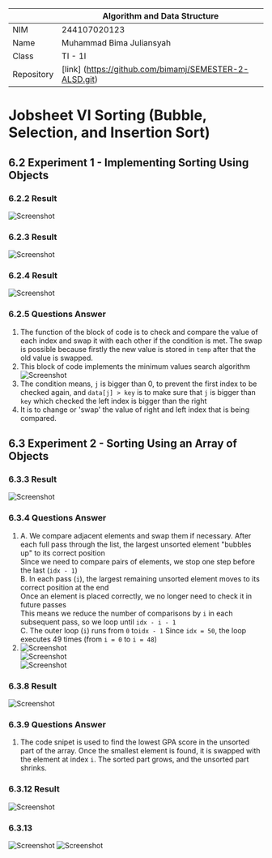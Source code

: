 |  | Algorithm and Data Structure |
|--|--|
| NIM | 244107020123 |
| Name |Muhammad Bima Juliansyah|
| Class | TI - 1I |
| Repository | [link] (https://github.com/bimamj/SEMESTER-2-ALSD.git) |

# Jobsheet VI Sorting (Bubble, Selection, and Insertion Sort)

## 6.2 Experiment 1 - Implementing Sorting Using Objects

### 6.2.2 Result
![Screenshot](img/image1.png)

### 6.2.3 Result
![Screenshot](img/image2.png)

### 6.2.4 Result
![Screenshot](img/image3.png)

### 6.2.5 Questions Answer
1. The function of the block of code is to check and compare the value of each index and swap it with each other if the condition is met. The swap is possible because firstly the new value is stored in `temp` after that the old value is swapped.
2. This block of code implements the minimum values search algorithm ![Screenshot](img/image4.png)
3. The condition means, `j` is bigger than 0, to prevent the first index to be checked again, and `data[j] > key` is to make sure that `j` is bigger than `key` which checked the left index is bigger than the right
4. It is to change or 'swap' the value of right and left index that is being compared.

## 6.3 Experiment 2 - Sorting Using an Array of Objects
### 6.3.3 Result
![Screenshot](img/image4.png)

### 6.3.4 Questions Answer
1. A. We compare adjacent elements and swap them if necessary. After each full pass through the list, the largest unsorted element "bubbles up" to its correct position  
Since we need to compare pairs of elements, we stop one step before the last (`idx - 1`)  
B. In each pass (`i`), the largest remaining unsorted element moves to its correct position at the end  
Once an element is placed correctly, we no longer need to check it in future passes  
This means we reduce the number of comparisons by `i` in each subsequent pass, so we loop until `idx - i - 1`  
C. The outer loop (`i`) runs from `0` to` idx - 1 ` 
Since `idx = 50`, the loop executes 49 times (from `i = 0` to `i = 48`)
2. ![Screenshot](img/image5.png)  
![Screenshot](img/image6.png)  
![Screenshot](img/image7.png)

### 6.3.8 Result
![Screenshot](img/image8.png)

### 6.3.9 Questions Answer
1. The code snipet is used to find the lowest GPA score in the unsorted part of the array. Once the smallest element is found, it is swapped with the element at index `i`. The sorted part grows, and the unsorted part shrinks.

### 6.3.12 Result
![Screenshot](img/image9.png)

### 6.3.13
![Screenshot](img/image10.png)
![Screenshot](img/image11.png)
